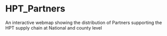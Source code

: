 # HPT_Partners
An interactive webmap showing the distribution of Partners supporting the HPT supply chain at National and county level
